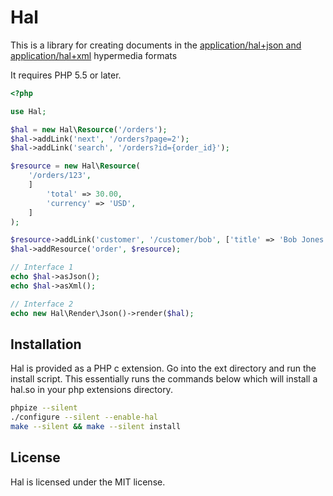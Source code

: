 Hal
=============

This is a library for creating documents in the [application/hal+json and application/hal+xml][1] hypermedia formats

It requires PHP 5.5 or later.

```php
<?php

use Hal;

$hal = new Hal\Resource('/orders');
$hal->addLink('next', '/orders?page=2');
$hal->addLink('search', '/orders?id={order_id}');

$resource = new Hal\Resource(
    '/orders/123',
    ]
        'total' => 30.00,
        'currency' => 'USD',
    ]
);

$resource->addLink('customer', '/customer/bob', ['title' => 'Bob Jones <bob@jones.com>']);
$hal->addResource('order', $resource);

// Interface 1
echo $hal->asJson();
echo $hal->asXml();

// Interface 2
echo new Hal\Render\Json()->render($hal);
```

## Installation

Hal is provided as a PHP c extension. Go into the ext directory and run the install script.
This essentially runs the commands below which will install a hal.so in your php extensions directory.


```bash
phpize --silent
./configure --silent --enable-hal
make --silent && make --silent install
```

## License

Hal is licensed under the MIT license.

[1]: http://tools.ietf.org/html/draft-kelly-json-hal-05
